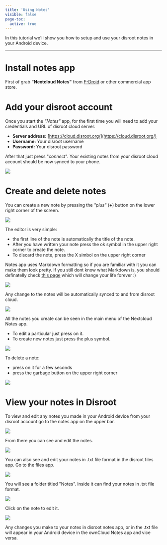 ```yaml
---
title: 'Using Notes'
visible: false
page-toc:
  active: true
---
```


In this tutorial we'll show you how to setup and use your disroot notes in your Android device.

----------

# Install notes app

First of grab **"Nextcloud Notes"** from [F-Droid](https://f-droid.org/packages/it.niedermann.owncloud.notes/) or other commercial app store.    


# Add your disroot account

Once you start the *"Notes"* app, for the first time you will need to add your credentials and URL of disroot cloud server.


- **Server address:** [https://cloud.disroot.org/](https://cloud.disroot.org/)
- **Username:** Your disroot username
- **Password:** Your disroot password

After that just press "*connect*".
Your existing notes from your disroot cloud account should be now synced to your phone.

![](nextcloud_notes1.png)

# Create and delete notes

You can create a new note by pressing the *"plus"* (**+**) button on the lower right corner of the screen.

![](nextcloud_notes2.png)

The editor is very simple:

* the first line of the note is automatically the title of the note.
* After you have written your note press the ok symbol in the upper right corner to create the note.
* To discard the note, press the X simbol on the upper right corner


Notes app uses Markdown formatting so if you are familiar with it you can make them look pretty. If you still dont know what Markdown is, you should definatelly check [this page](http://lifehacker.com/5943320/what-is-markdown-and-why-is-it-better-for-my-to-do-lists-and-notes) which will change your life forever :)

![](nextcloud_notes3.png)

Any change to the notes will be automatically synced to and from disroot cloud.

![](nextcloud_notes4.jpeg)

All the notes you create can be seen in the main menu of the Nextcloud Notes app.

* To edit a particular just press on it.
* To create new notes just press the plus symbol.


![](nextcloud_notes5.png)


To delete a note:

* press on it for a few seconds
* press the garbage button on the upper right corner



![](nextcloud_notes6.png)


# View your notes in Disroot

To view and edit any notes you made in your Android device from your disroot account go to the notes app on the upper bar.

![](nextcloud_notes7.png)

From there you can see and edit the notes.

![](nextcloud_notes8.png)

You can also see and edit your notes in .txt file format in the disroot files app.
Go to the files app.

![](nextcloud_notes9.png)


You will see a folder titled "Notes". Inside it can find your notes in .txt file format.<br>

![](nextcloud_notes10.png)

 Click on the note to edit it.

![](nextcloud_notes11.png)

Any changes you make to your notes in disroot notes app, or in the .txt file will appear in your Android device in the ownCloud Notes app and vice versa.
